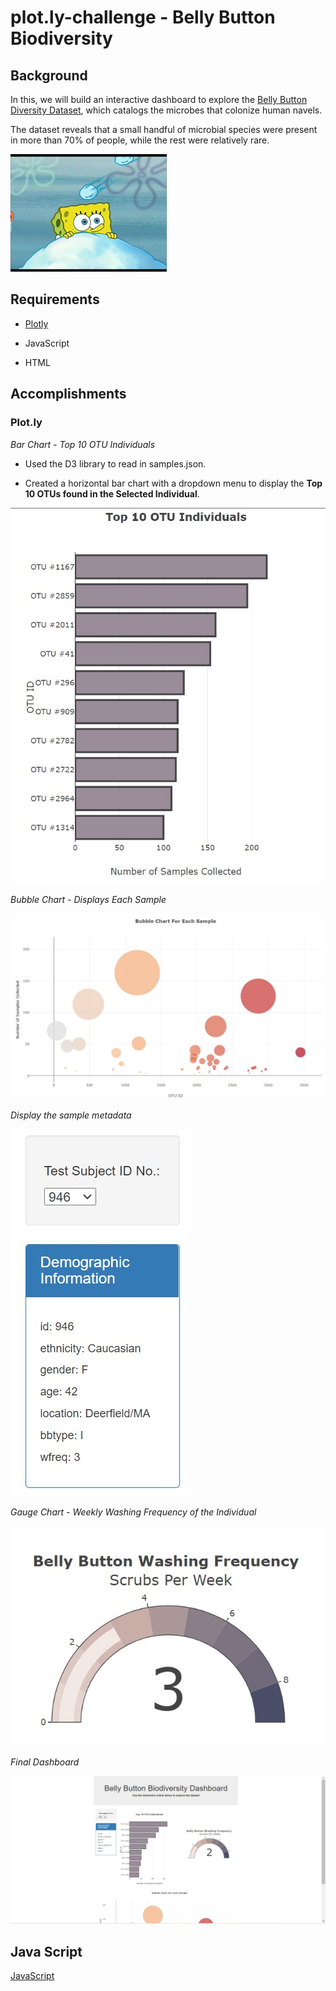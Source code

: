 # plot.ly-challenge - Belly Button Biodiversity

## Background

In this, we will build an interactive dashboard to explore the [Belly Button Diversity Dataset](http://robdunnlab.com/projects/belly-button-biodiversity/), which catalogs the microbes that colonize human navels.

The dataset reveals that a small handful of microbial species were present in more than 70% of people, while the rest were relatively rare.

![Belly Button GIF](/images/gif.gif)

## Requirements

* [Plotly](https://plotly.com/javascript/)

* JavaScript

* HTML

## Accomplishments

### Plot.ly

*Bar Chart - Top 10 OTU Individuals*

* Used the D3 library to read in samples.json.

* Created a horizontal bar chart with a dropdown menu to display the **Top 10 OTUs found in the Selected Individual**.

![Bar Chart](/images/top10.jpg)

*Bubble Chart - Displays Each Sample*

![Bubble Chart](/images/bubblechart.jpg)

*Display the sample metadata*

![Drop Down and Demographic Information](/images/dropdown.jpg)

*Gauge Chart - Weekly Washing Frequency of the Individual*

![Gauge Chart](/images/gauge.jpg)

*Final Dashboard*

![Final Dashboard](/images/final.jpg)

## Java Script

[JavaScript](/static/js/app.js)




